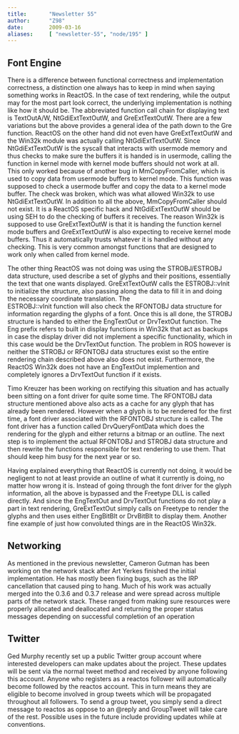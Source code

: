```yaml
---
title:       "Newsletter 55"
author:      "Z98"
date:        2009-03-16
aliases:     [ "newsletter-55", "node/195" ]
---
```


<h2>Font Engine</h2>
<p>
There is a difference between functional correctness and implementation correctness, a distinction one always has to keep in mind when saying something works in ReactOS.  In the case of text rendering, while the output may for the most part look correct, the underlying implementation is nothing like how it should be.  The abbreviated function call chain for displaying text is TextOutA/W, NtGdiExtTextOutW, and GreExtTextOutW.  There are a few variations but the above provides a general idea of the path down to the Gre function. ReactOS on the other hand did not even have GreExtTextOutW and the Win32k module was actually calling NtGdiExtTextOutW.  Since NtGdiExtTextOutW is the syscall that interacts with usermode memory and thus checks to make sure the buffers it is handed is in usermode, calling the function in kernel mode with kernel mode buffers should not work at all.  This only worked because of another bug in MmCopyFromCaller, which is used to copy data from usermode buffers to kernel mode.  This function was supposed to check a usermode buffer and copy the data to a kernel mode buffer.  The check was broken, which was what allowed Win32k to use NtGdiExtTextOutW.  In addition to all the above, MmCopyFromCaller should not exist.  It is a ReactOS specific hack and NtGdiExtTextOutW should be using SEH to do the checking of buffers it receives. The reason Win32k is supposed to use GreExtTextOutW is that it is handing the function kernel mode buffers and GreExtTextOutW is also expecting to receive kernel mode buffers.  Thus it automatically trusts whatever it is handled without any checking.  This is very common amongst functions that are designed to work only when called from kernel mode.
</p>
<p>
The other thing ReactOS was not doing was using the STROBJ/ESTROBJ data structure, used describe a set of glyphs and their positions, essentially the text that one wants displayed. GreExtTextOutW calls the ESTROBJ::vInit to initialize the structure, also passing along the data to fill it in and doing the necessary coordinate translation.  The<br />
ESTROBJ::vInit function will also check the RFONTOBJ data structure for information regarding the glyphs of a font.  Once this is all done, the STROBJ structure is handed to either the EngTextOut or DrvTextOut function.  The Eng prefix refers to built in display functions in Win32k that act as backups in case the display driver did not implement a specific functionality, which in this case would be the DrvTextOut function.  The problem in ROS however is neither the STROBJ or RFONTOBJ data structures exist so the entire rendering chain described above also does not exist.  Furthermore, the ReactOS Win32k does not have an EngTextOut implemention and completely ignores a DrvTextOut function if it exists.
</p>
<p>
Timo Kreuzer has been working on rectifying this situation and has actually been sitting on a font driver for quite some time.  The RFONTOBJ data structure mentioned above also acts as a cache for any glyph that has already been rendered.  However when a glyph is to be rendered for the first time, a font driver associated with the RFONTOBJ structure is called.  The font driver has a function called DrvQueryFontData which does the rendering for the glyph and either returns a bitmap or an outline.  The next step is to implement the actual RFONTOBJ and STROBJ data structure and then rewrite the functions responsible for text rendering to use them.  That should keep him busy for the next year or so.
</p>
<p>
Having explained everything that ReactOS is currently not doing, it would be negligent to not at least provide an outline of what it currently is doing, no matter how wrong it is.  Instead of going through the font driver for the glyph information, all the above is bypassed and the Freetype DLL is called directly.  And since the EngTextOut and DrvTextOut functions do not play a part in text rendering, GreExtTextOut simply calls on Freetype to render the glyphs and then uses either EngBitBlt or DrvBitBlt to display them.  Another fine example of just how convoluted things are in the ReactOS Win32k.
</p>
<h2>Networking</h2>
<p>
As mentioned in the previous newsletter, Cameron Gutman has been working on the network stack after Art Yerkes finished the initial implementation.  He has mostly been fixing bugs, such as the IRP cancellation that caused ping to hang.  Much of his work was actually merged into the 0.3.6 and 0.3.7 release and were spread across multiple parts of the network stack.  These ranged from making sure resources were properly allocated and deallocated and returning the proper status messages depending on successful completion of an operation
</p>
<h2>Twitter</h2>
<p>
Ged Murphy recently set up a public Twitter group account where interested developers can make updates about the project. These updates will be sent via the normal tweet method and received by anyone following this account. Anyone who registers as a reactos follower will automatically become followed by the reactos account. This in turn means they are eligible to become involved in group tweets which will be propagated throughout all followers.  To send a group tweet, you simply send a direct message to reactos as oppose to an @reply and GroupTweet will take care of the rest. Possible uses in the future include providing updates while at conventions. 
</p>

